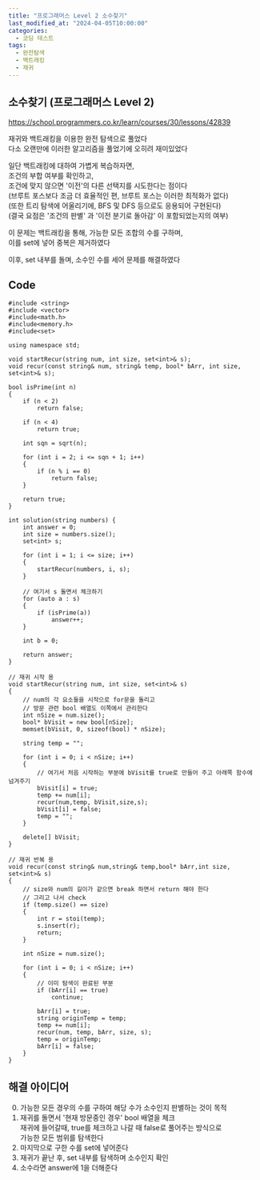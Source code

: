```yaml
---
title: "프로그래머스 Level 2 소수찾기"
last_modified_at: "2024-04-05T10:00:00"
categories:
  - 코딩 테스트
tags:
  - 완전탐색
  - 백트래킹
  - 재귀
---
```


## 소수찾기 (프로그래머스 Level 2)
 <https://school.programmers.co.kr/learn/courses/30/lessons/42839><br>

 재귀와 백트래킹을 이용한 완전 탐색으로 풀었다<br>
 다소 오랜만에 이러한 알고리즘을 풀었기에 오히려 재미있었다<br>

 일단 백트래킹에 대하여 가볍게 복습하자면,<br>
 조건의 부합 여부를 확인하고,<br>
 조건에 맞지 않으면 '이전'의 다른 선택지를 시도한다는 점이다<br>
 (브루트 포스보다 조금 더 효율적인 편, 브루트 포스는 이러한 최적화가 없다)<br>
 (또한 트리 탐색에 어울리기에, BFS 및 DFS 등으로도 응용되어 구현된다)<br>
 (결국 요점은 '조건의 판별' 과 '이전 분기로 돌아감' 이 포함되었는지의 여부)<br>
 
 이 문제는 백트래킹을 통해, 가능한 모든 조합의 수를 구하며,<br>
 이를 set에 넣어 중복은 제거하였다<br>

 이후, set 내부를 돌며, 소수인 수를 세어 문제를 해결하였다<br>

## Code
```
#include <string>
#include <vector>
#include<math.h>
#include<memory.h>
#include<set>

using namespace std;

void startRecur(string num, int size, set<int>& s);
void recur(const string& num, string& temp, bool* bArr, int size, set<int>& s);

bool isPrime(int n)
{
    if (n < 2)
        return false;

    if (n < 4)
        return true;

    int sqn = sqrt(n);

    for (int i = 2; i <= sqn + 1; i++)
    {
        if (n % i == 0)
            return false;
    }

    return true;
}

int solution(string numbers) {
    int answer = 0;
    int size = numbers.size();
    set<int> s;

    for (int i = 1; i <= size; i++)
    {
        startRecur(numbers, i, s);
    }

    // 여기서 s 돌면서 체크하기
    for (auto a : s)
    {
        if (isPrime(a))
            answer++;
    }

    int b = 0;

    return answer;
}

// 재귀 시작 용
void startRecur(string num, int size, set<int>& s)
{
    // num의 각 요소들을 시작으로 for문을 돌리고
    // 방문 관련 bool 배열도 이쪽에서 관리한다
    int nSize = num.size();
    bool* bVisit = new bool[nSize];
    memset(bVisit, 0, sizeof(bool) * nSize);
    
    string temp = "";

    for (int i = 0; i < nSize; i++)
    {
        // 여기서 처음 시작하는 부분에 bVisit를 true로 만들어 주고 아래쪽 함수에 넘겨주기
        bVisit[i] = true;
        temp += num[i];
        recur(num,temp, bVisit,size,s);
        bVisit[i] = false;
        temp = "";
    }

    delete[] bVisit;
}

// 재귀 반복 용
void recur(const string& num,string& temp,bool* bArr,int size, set<int>& s)
{
    // size와 num의 길이가 같으면 break 하면서 return 해야 한다
    // 그리고 나서 check
    if (temp.size() == size)
    {
        int r = stoi(temp);
        s.insert(r);
        return;
    }

    int nSize = num.size();
    
    for (int i = 0; i < nSize; i++)
    {
        // 이미 탐색이 완료된 부분
        if (bArr[i] == true)
            continue;

        bArr[i] = true;
        string originTemp = temp;
        temp += num[i];
        recur(num, temp, bArr, size, s);
        temp = originTemp;
        bArr[i] = false;
    }
}
```

## 해결 아이디어
 0. 가능한 모든 경우의 수를 구하여 해당 수가 소수인지 판별하는 것이 목적
 1. 재귀를 돌면서 '현재 방문중인 경우' bool 배열을 체크<br>
    재귀에 들어갈때, true를 체크하고 나갈 때 false로 풀어주는 방식으로<br>
	가능한 모든 범위를 탐색한다<br>
 2. 마지막으로 구한 수를 set에 넣어준다<br>
 3. 재귀가 끝난 후, set 내부를 탐색하며 소수인지 확인<br>
 4. 소수라면 answer에 1을 더해준다

